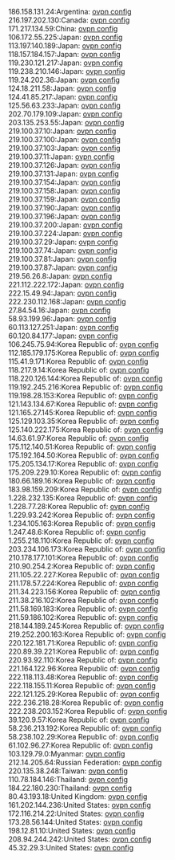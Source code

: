 186.158.131.24:Argentina: [ovpn config](vpn/186_158_131_24.ovpn)  
216.197.202.130:Canada: [ovpn config](vpn/216_197_202_130.ovpn)  
171.217.134.59:China: [ovpn config](vpn/171_217_134_59.ovpn)  
106.172.55.225:Japan: [ovpn config](vpn/106_172_55_225.ovpn)  
113.197.140.189:Japan: [ovpn config](vpn/113_197_140_189.ovpn)  
118.157.184.157:Japan: [ovpn config](vpn/118_157_184_157.ovpn)  
119.230.121.217:Japan: [ovpn config](vpn/119_230_121_217.ovpn)  
119.238.210.146:Japan: [ovpn config](vpn/119_238_210_146.ovpn)  
119.24.202.36:Japan: [ovpn config](vpn/119_24_202_36.ovpn)  
124.18.211.58:Japan: [ovpn config](vpn/124_18_211_58.ovpn)  
124.41.85.217:Japan: [ovpn config](vpn/124_41_85_217.ovpn)  
125.56.63.233:Japan: [ovpn config](vpn/125_56_63_233.ovpn)  
202.70.179.109:Japan: [ovpn config](vpn/202_70_179_109.ovpn)  
203.135.253.55:Japan: [ovpn config](vpn/203_135_253_55.ovpn)  
219.100.37.10:Japan: [ovpn config](vpn/219_100_37_10.ovpn)  
219.100.37.100:Japan: [ovpn config](vpn/219_100_37_100.ovpn)  
219.100.37.103:Japan: [ovpn config](vpn/219_100_37_103.ovpn)  
219.100.37.11:Japan: [ovpn config](vpn/219_100_37_11.ovpn)  
219.100.37.126:Japan: [ovpn config](vpn/219_100_37_126.ovpn)  
219.100.37.131:Japan: [ovpn config](vpn/219_100_37_131.ovpn)  
219.100.37.154:Japan: [ovpn config](vpn/219_100_37_154.ovpn)  
219.100.37.158:Japan: [ovpn config](vpn/219_100_37_158.ovpn)  
219.100.37.159:Japan: [ovpn config](vpn/219_100_37_159.ovpn)  
219.100.37.190:Japan: [ovpn config](vpn/219_100_37_190.ovpn)  
219.100.37.196:Japan: [ovpn config](vpn/219_100_37_196.ovpn)  
219.100.37.200:Japan: [ovpn config](vpn/219_100_37_200.ovpn)  
219.100.37.224:Japan: [ovpn config](vpn/219_100_37_224.ovpn)  
219.100.37.29:Japan: [ovpn config](vpn/219_100_37_29.ovpn)  
219.100.37.74:Japan: [ovpn config](vpn/219_100_37_74.ovpn)  
219.100.37.81:Japan: [ovpn config](vpn/219_100_37_81.ovpn)  
219.100.37.87:Japan: [ovpn config](vpn/219_100_37_87.ovpn)  
219.56.26.8:Japan: [ovpn config](vpn/219_56_26_8.ovpn)  
221.112.222.172:Japan: [ovpn config](vpn/221_112_222_172.ovpn)  
222.15.49.94:Japan: [ovpn config](vpn/222_15_49_94.ovpn)  
222.230.112.168:Japan: [ovpn config](vpn/222_230_112_168.ovpn)  
27.84.54.16:Japan: [ovpn config](vpn/27_84_54_16.ovpn)  
58.93.199.96:Japan: [ovpn config](vpn/58_93_199_96.ovpn)  
60.113.127.251:Japan: [ovpn config](vpn/60_113_127_251.ovpn)  
60.120.84.177:Japan: [ovpn config](vpn/60_120_84_177.ovpn)  
106.245.75.94:Korea Republic of: [ovpn config](vpn/106_245_75_94.ovpn)  
112.185.179.175:Korea Republic of: [ovpn config](vpn/112_185_179_175.ovpn)  
115.41.9.171:Korea Republic of: [ovpn config](vpn/115_41_9_171.ovpn)  
118.217.9.14:Korea Republic of: [ovpn config](vpn/118_217_9_14.ovpn)  
118.220.126.144:Korea Republic of: [ovpn config](vpn/118_220_126_144.ovpn)  
119.192.245.216:Korea Republic of: [ovpn config](vpn/119_192_245_216.ovpn)  
119.198.28.153:Korea Republic of: [ovpn config](vpn/119_198_28_153.ovpn)  
121.143.134.67:Korea Republic of: [ovpn config](vpn/121_143_134_67.ovpn)  
121.165.27.145:Korea Republic of: [ovpn config](vpn/121_165_27_145.ovpn)  
125.129.103.35:Korea Republic of: [ovpn config](vpn/125_129_103_35.ovpn)  
125.140.222.175:Korea Republic of: [ovpn config](vpn/125_140_222_175.ovpn)  
14.63.61.97:Korea Republic of: [ovpn config](vpn/14_63_61_97.ovpn)  
175.112.140.51:Korea Republic of: [ovpn config](vpn/175_112_140_51.ovpn)  
175.192.164.50:Korea Republic of: [ovpn config](vpn/175_192_164_50.ovpn)  
175.205.134.17:Korea Republic of: [ovpn config](vpn/175_205_134_17.ovpn)  
175.209.229.10:Korea Republic of: [ovpn config](vpn/175_209_229_10.ovpn)  
180.66.189.16:Korea Republic of: [ovpn config](vpn/180_66_189_16.ovpn)  
183.98.159.209:Korea Republic of: [ovpn config](vpn/183_98_159_209.ovpn)  
1.228.232.135:Korea Republic of: [ovpn config](vpn/1_228_232_135.ovpn)  
1.228.77.28:Korea Republic of: [ovpn config](vpn/1_228_77_28.ovpn)  
1.229.93.242:Korea Republic of: [ovpn config](vpn/1_229_93_242.ovpn)  
1.234.105.163:Korea Republic of: [ovpn config](vpn/1_234_105_163.ovpn)  
1.247.48.6:Korea Republic of: [ovpn config](vpn/1_247_48_6.ovpn)  
1.255.218.110:Korea Republic of: [ovpn config](vpn/1_255_218_110.ovpn)  
203.234.106.173:Korea Republic of: [ovpn config](vpn/203_234_106_173.ovpn)  
210.178.177.101:Korea Republic of: [ovpn config](vpn/210_178_177_101.ovpn)  
210.90.254.2:Korea Republic of: [ovpn config](vpn/210_90_254_2.ovpn)  
211.105.22.227:Korea Republic of: [ovpn config](vpn/211_105_22_227.ovpn)  
211.178.57.224:Korea Republic of: [ovpn config](vpn/211_178_57_224.ovpn)  
211.34.223.156:Korea Republic of: [ovpn config](vpn/211_34_223_156.ovpn)  
211.38.216.102:Korea Republic of: [ovpn config](vpn/211_38_216_102.ovpn)  
211.58.169.183:Korea Republic of: [ovpn config](vpn/211_58_169_183.ovpn)  
211.59.186.102:Korea Republic of: [ovpn config](vpn/211_59_186_102.ovpn)  
218.144.189.245:Korea Republic of: [ovpn config](vpn/218_144_189_245.ovpn)  
219.252.200.163:Korea Republic of: [ovpn config](vpn/219_252_200_163.ovpn)  
220.122.181.71:Korea Republic of: [ovpn config](vpn/220_122_181_71.ovpn)  
220.89.39.221:Korea Republic of: [ovpn config](vpn/220_89_39_221.ovpn)  
220.93.92.110:Korea Republic of: [ovpn config](vpn/220_93_92_110.ovpn)  
221.164.122.96:Korea Republic of: [ovpn config](vpn/221_164_122_96.ovpn)  
222.118.113.48:Korea Republic of: [ovpn config](vpn/222_118_113_48.ovpn)  
222.118.155.11:Korea Republic of: [ovpn config](vpn/222_118_155_11.ovpn)  
222.121.125.29:Korea Republic of: [ovpn config](vpn/222_121_125_29.ovpn)  
222.236.218.28:Korea Republic of: [ovpn config](vpn/222_236_218_28.ovpn)  
222.238.203.152:Korea Republic of: [ovpn config](vpn/222_238_203_152.ovpn)  
39.120.9.57:Korea Republic of: [ovpn config](vpn/39_120_9_57.ovpn)  
58.236.213.192:Korea Republic of: [ovpn config](vpn/58_236_213_192.ovpn)  
58.238.102.29:Korea Republic of: [ovpn config](vpn/58_238_102_29.ovpn)  
61.102.96.27:Korea Republic of: [ovpn config](vpn/61_102_96_27.ovpn)  
103.129.79.0:Myanmar: [ovpn config](vpn/103_129_79_0.ovpn)  
212.14.205.64:Russian Federation: [ovpn config](vpn/212_14_205_64.ovpn)  
220.135.38.248:Taiwan: [ovpn config](vpn/220_135_38_248.ovpn)  
110.78.184.146:Thailand: [ovpn config](vpn/110_78_184_146.ovpn)  
184.22.180.230:Thailand: [ovpn config](vpn/184_22_180_230.ovpn)  
80.43.193.18:United Kingdom: [ovpn config](vpn/80_43_193_18.ovpn)  
161.202.144.236:United States: [ovpn config](vpn/161_202_144_236.ovpn)  
172.116.214.22:United States: [ovpn config](vpn/172_116_214_22.ovpn)  
173.28.56.144:United States: [ovpn config](vpn/173_28_56_144.ovpn)  
198.12.81.10:United States: [ovpn config](vpn/198_12_81_10.ovpn)  
208.94.244.242:United States: [ovpn config](vpn/208_94_244_242.ovpn)  
45.32.29.3:United States: [ovpn config](vpn/45_32_29_3.ovpn)  
